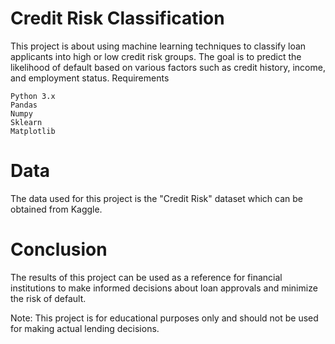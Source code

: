 # Credit Risk Classification

This project is about using machine learning techniques to classify loan applicants into high or low credit risk groups. The goal is to predict the likelihood of default based on various factors such as credit history, income, and employment status.
Requirements

    Python 3.x
    Pandas
    Numpy
    Sklearn
    Matplotlib

# Data

The data used for this project is the "Credit Risk" dataset which can be obtained from Kaggle.

# Conclusion

The results of this project can be used as a reference for financial institutions to make informed decisions about loan approvals and minimize the risk of default.

Note: This project is for educational purposes only and should not be used for making actual lending decisions.
